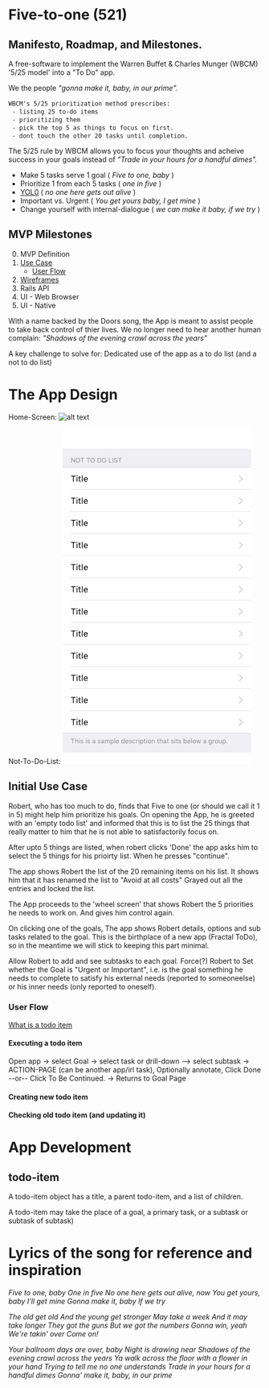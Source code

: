 # Five-to-one (521)
## Manifesto, Roadmap, and Milestones.
A free-software to implement the Warren Buffet &amp; Charles Munger (WBCM) '5/25 model' into a "To Do" app. 

We the people <i> "gonna make it, baby, in our prime". </i>
   
    WBCM's 5/25 prioritization method prescribes:
     - listing 25 to-do items
     - prioritizing them
     - pick the top 5 as things to focus on first.
     - dont touch the other 20 tasks until completion.
    
    
The 5/25 rule by WBCM allows you to focus your thoughts and acheive success in your goals instead of <i>"Trade in your hours for a handful dimes". </i>

- Make 5 tasks serve 1 goal ( *Five to one, baby* )
- Prioritize 1 from each 5 tasks ( *one in five* )
- [YOL0](#yol-now) ( *no one here gets out alive* )
- Important vs. Urgent ( *You get yours baby, I get mine* )
- Change yourself with internal-dialogue ( *we can make it baby, if we try* )

## MVP Milestones
0. MVP Definition 
1. [Use Case](#initial-use-case)
    * [User Flow](#user-flow)
2. [Wireframes](../Design-Documents/Wireframes)
3. Rails API
4. UI - Web Browser 
5. UI - Native

With a name backed by the Doors song, the App is meant to assist people to take back control of thier lives. We no longer need to hear another human complain: <i> "Shadows of the evening crawl across the years" </i>

A key challenge to solve for: Dedicated use of the app as a to do list (and a not to do list)

# The App Design 

Home-Screen:
![alt text][home-screen]

[home-screen]:https://raw.github.com/toknowjoyman/five-to-one/tree/master/Design-Plan/Wireframes/Getta-User_Dashboard.png "Circular 5 mode - First Draft"

Not-To-Do-List:
![alt text][notToDo-list]

[notToDo-list]: https://github.com/toknowjoyman/five-to-one/raw/master/Design-Plan/Wireframes/Getta-Not_to_do_list.png "Task List - First Draft"

## Initial Use Case
Robert, who has too much to do, finds that Five to one (or should we call it 1 in 5) might help him prioritize his goals. 
On opening the App, he is greeted with an 'empty todo list' and informed that this is to list the 25 things that really matter to him that he is not able to satisfactorily focus on. 

After upto 5 things are listed, when robert clicks 'Done' the app asks him to select the 5 things for his prioirty list. When he presses "continue".

The app shows Robert the list of the 20 remaining items on his list. It shows him that it has renamed the list to "Avoid at all costs" Grayed out all the entries and locked the list. 

The App proceeds to the 'wheel screen' that shows Robert the 5 priorities he needs to work on. And gives him control again. 

On clicking one of the goals, The app shows Robert details, options and sub tasks related to the goal. 
This is the birthplace of a new app (Fractal ToDo), so in the meantime we will stick to keeping this part minimal. 

Allow Robert to add and see subtasks to each goal. Force(?) Robert to Set whether the Goal is "Urgent or Important", i.e. is the goal something he needs to complete to satisfy his external needs (reported to someoneelse) or his inner needs (only reported to oneself). 


### User Flow
[What is a todo item](#todo-item)

#### Executing a todo item

Open app -> select Goal -> select task or drill-down –> select subtask -> ACTION-PAGE (can be another app/irl task), Optionally annotate, Click Done --or-- Click To Be Continued. -> Returns to Goal Page

#### Creating new todo item


#### Checking old todo item (and updating it) 

# App Development 

## todo-item
A todo-item object has a title, a parent todo-item, and a list of children.

A todo-item may take the place of a goal, a primary task, or a subtask or subtask of subtask)

# Lyrics of the song for reference and inspiration
<i> Five to one, baby
One in five
No one here gets out alive, now
You get yours, baby
I'll get mine
Gonna make it, baby
If we try

<i>The old get old
And the young get stronger
May take a week
And it may take longer
They got the guns
But we got the numbers
Gonna win, yeah
We're takin' over
Come on!

<i>Your ballroom days are over, baby
Night is drawing near
Shadows of the evening crawl across the years
Ya walk across the floor with a flower in your hand
Trying to tell me no one understands
Trade in your hours for a handful dimes
Gonna' make it, baby, in our prime
